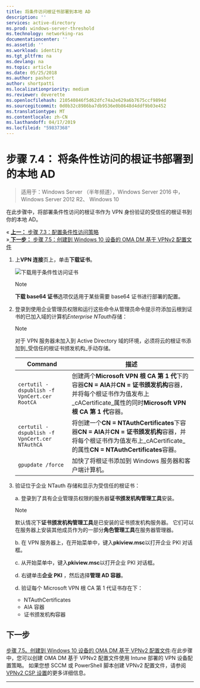```yaml
---
title: 将条件访问根证书部署到本地 AD
description: ''
services: active-directory
ms.prod: windows-server-threshold
ms.technology: networking-ras
documentationcenter: ''
ms.assetid: ''
ms.workload: identity
ms.tgt_pltfrm: na
ms.devlang: na
ms.topic: article
ms.date: 05/25/2018
ms.author: pashort
author: shortpatti
ms.localizationpriority: medium
ms.reviewer: deverette
ms.openlocfilehash: 210540846f5d62dfc74a2e629a6b7675ccf9894d
ms.sourcegitcommit: 0d0b32c8986ba7db9536e0b8648d4ddf9b03e452
ms.translationtype: MT
ms.contentlocale: zh-CN
ms.lasthandoff: 04/17/2019
ms.locfileid: "59837368"
---
```

# <a name="step-74-deploy-conditional-access-root-certificates-to-on-premises-ad"></a>步骤 7.4： 将条件性访问的根证书部署到的本地 AD

>适用于：Windows Server （半年频道），Windows Server 2016 中，Windows Server 2012 R2、 Windows 10

在此步骤中，将部署条件性访问的根证书作为 VPN 身份验证的受信任的根证书到你的本地 AD。

&#171;  [**上一：** 步骤 7.3：配置条件性访问策略](vpn-config-conditional-access-policy.md)<br>
&#187;[ **下一步：** 步骤 7.5：创建到 Windows 10 设备的 OMA DM 基于 VPNv2 配置文件](vpn-create-oma-dm-based-vpnv2-profiles.md)

1. 上**VPN 连接**页上，单击**下载证书**。 
   
    ![下载用于条件性访问证书](../../media/Always-On-Vpn/06.png)

    >[!NOTE]
    >**下载 base64 证书**选项仅适用于某些需要 base64 证书进行部署的配置。 

2. 登录到使用企业管理员权限和运行这些命令从管理员命令提示符添加云根到证书的已加入域的计算机*Enterprise NTauth*存储：

    >[!NOTE]
    >对于 VPN 服务器未加入到 Active Directory 域的环境，必须将云的根证书添加到_受信任的根证书颁发机构_手动存储。

    |Command  |描述  |  
    |---------|-------------| 
    |`certutil -dspublish -f VpnCert.cer RootCA`     |创建两个**Microsoft VPN 根 CA 第 1 代**下的容器**CN = AIA**并**CN = 证书颁发机构**容器，并将每个根证书作为值发布上_cACertificate_属性的同时**Microsoft VPN 根 CA 第 1 代**容器。|  
    |`certutil -dspublish -f VpnCert.cer NTAuthCA`   |将创建一个**CN = NTAuthCertificates**下容器**CN = AIA**并**CN = 证书颁发机构**容器，并将每个根证书作为值发布上_cACertificate_的属性**CN = NTAuthCertificates**容器。 |  
    |`gpupdate /force`     |加快了将根证书添加到 Windows 服务器和客户端计算机。  |

3.  验证位于企业 NTauth 存储和显示为受信任的根证书：

    a.  登录到了具有企业管理员权限的服务器**证书颁发机构管理工具**安装。

    >[!NOTE]
    >默认情况下**证书颁发机构管理工具**是已安装的证书颁发机构服务器。 它们可以在服务器上安装其他成员作为的一部分**角色管理工具**在服务器管理器。

    b.  在 VPN 服务器上，在开始菜单中，键入**pkiview.msc**以打开企业 PKI 对话框。

    c.  从开始菜单中，键入**pkiview.msc**以打开企业 PKI 对话框。

    d.  右键单击**企业 PKI** ，然后选择**管理 AD 容器**。

    d.  验证每个 Microsoft VPN 根 CA 第 1 代证书存在下：<ul><li>NTAuthCertificates</li><li>AIA 容器</li><li>证书颁发机构容器</li></ul>

    
## <a name="next-step"></a>下一步
[步骤 7.5。创建到 Windows 10 设备的 OMA DM 基于 VPNv2 配置文件](vpn-create-oma-dm-based-vpnv2-profiles.md):在此步骤中，您可以创建 OMA DM 基于 VPNv2 配置文件使用 Intune 部署的 VPN 设备配置策略。 如果您想 SCCM 或 PowerShell 脚本创建 VPNv2 配置文件，请参阅[VPNv2 CSP 设置](https://docs.microsoft.com/windows/client-management/mdm/vpnv2-csp)的更多详细信息。

---
